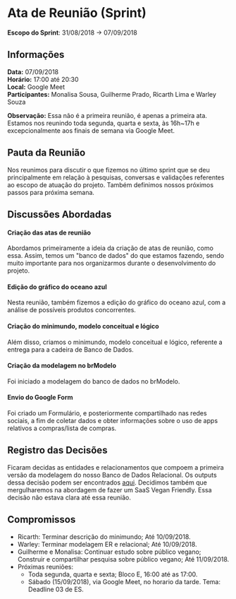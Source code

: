 # Ata de Reunião (Sprint)
**Escopo do Sprint**: 31/08/2018 -> 07/09/2018

## Informações
**Data:** 07/09/2018  
**Horário:** 17:00 até 20:30  
**Local:** Google Meet  
**Participantes:** Monalisa Sousa, Guilherme Prado, Ricarth Lima e Warley Souza  

**Observação:** Essa não é a primeira reunião, é apenas a primeira ata. Estamos nos reunindo toda segunda, quarta e sexta, às 16h~17h e excepcionalmente aos finais de semana via Google Meet.

## Pauta da Reunião
Nos reunimos para discutir o que fizemos no último sprint que se deu principalmente em relação à pesquisas, conversas e validações referentes ao escopo de atuação do projeto. Também definimos nossos próximos passos para próxima semana.

## Discussões Abordadas

#### Criação das atas de reunião
Abordamos primeiramente a ideia da criação de atas de reunião, como essa. Assim, temos um "banco de dados" do que estamos fazendo, sendo muito importante para nos organizarmos durante o desenvolvimento do projeto.

#### Edição do gráfico do oceano azul
Nesta reunião, também fizemos a edição do gráfico do oceano azul, com a análise de possíveis produtos concorrentes.

#### Criação do minimundo, modelo conceitual e lógico
Além disso, criamos o minimundo, modelo conceitual e lógico, referente a entrega para a cadeira de Banco de Dados.

#### Criação da modelagem no brModelo
Foi iniciado a modelagem do banco de dados no brModelo.

#### Envio do Google Form
Foi criado um Formulário, e posteriormente compartilhado nas redes sociais, a fim de coletar dados e obter informações sobre o uso de apps relativos a compras/lista de compras.

## Registro das Decisões
Ficaram decidas as entidades e relacionamentos que compoem a primeira versão da modelagem do nosso Banco de Dados Relacional. Os outputs dessa decisão podem ser encontrados [aqui](https://goo.gl/u5o5YJ).
Decidimos também que mergulharemos na abordagem de fazer um SaaS Vegan Friendly. Essa decisão não estava clara até essa reunião.

## Compromissos
- Ricarth: Terminar descrição do minimundo; Até 10/09/2018.
- Warley: Terminar modelagem ER e relacional; Até 10/09/2018.
- Guilherme e Monalisa: Continuar estudo sobre público vegano; Construir e compartilhar pesquisa sobre público vegano; Até 11/09/2018.
- Próximas reuniões:
  - Toda segunda, quarta e sexta; Bloco E, 16:00 até as 17:00.
  - Sábado (15/09/2018), via Google Meet, no horario da tarde. Tema: Deadline 03 de ES.
